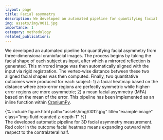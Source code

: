```yaml
---
layout: page
title: Facial asymmetry
description: We developed an automated pipeline for quantifying facial asymmetry from three-dimensional craniofacial images.
img: assets/img/0011.jpg
importance: 1
category: methodology
related_publications:
---
```


We developed an automated pipeline for quantifying facial asymmetry from three-dimensional craniofacial images. The process begins by taking the facial shape of each subject as input, after which a mirrored reflection is generated. This mirrored image was then automatically aligned with the input via rigid registration. The vertex-wise distance between these two aligned facial shapes was then computed. Finally, two quantitative outcomes were produced for each subject: 1) a facial heatmap based on the distance where zero-error regions are perfectly symmetric while higher-error regions are more asymmetric; 2) a mean facial asymmetry (MFA) based on the mean of the error. This pipeline has been implemented as an inline function within [CraniumPy](https://github.com/T-AbdelAlim/CraniumPy).



<div class="row">
    <div class="col-sm mt-3 mt-md-0">
        {% include figure.html path="assets/img/0012.jpg" title="example image" class="img-fluid rounded z-depth-1" %}
    </div>
</div>
<div class="caption">
    The developed automatic pipeline for 3D facial asymmetry measurement. Red color in the outcome facial heatmap means expanding outward with respect to the contralateral half.
</div>
